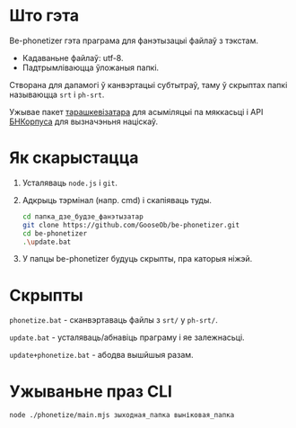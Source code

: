 # Што гэта

Be-phonetizer гэта праграма для фанэтызацыі файлаў з тэкстам.

- Кадаваньне файлаў: utf-8.
- Падтрымліваюцца ўложаныя папкі.

Створана для дапамогі ў канвэртацыі субтытраў,
таму ў скрыптах папкі называюцца `srt` і `ph-srt`.

Ужывае
пакет [тарашкевізатара](https://github.com/GooseOb/taraskevizer) для асыміляцыі па мяккасьці
і API [БНКорпуса](https://bnkorpus.info/fanetyka.html) для вызначэньня націскаў.

# Як скарыстацца

1. Усталяваць `node.js` і `git`.
2. Адкрыць тэрмінал (напр. cmd) і скапіяваць туды.

   ```sh
   cd папка_дзе_будзе_фанэтызатар
   git clone https://github.com/GooseOb/be-phonetizer.git
   cd be-phonetizer
   .\update.bat
   ```

3. У папцы be-phonetizer будуць скрыпты, пра каторыя ніжэй.

# Скрыпты

`phonetize.bat` - сканвэртаваць файлы з `srt/` у `ph-srt/`.

`update.bat` - усталяваць/абнавіць праграму і яе залежнасьці.

`update+phonetize.bat` - абодва вышйшыя разам.

# Ужываньне праз CLI

```bash
node ./phonetize/main.mjs зыходная_папка выніковая_папка
```
